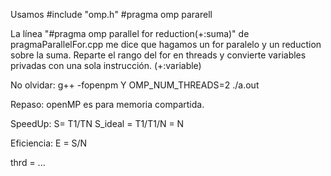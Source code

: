 Usamos #include "omp.h"
#pragma omp pararell 




La línea "#pragma omp parallel for reduction(+:suma)" de pragmaParallelFor.cpp me dice que hagamos un for paralelo y un reduction sobre la suma. Reparte el rango del for en threads y convierte variables privadas con una sola instrucción. 
(+:variable)

No olvidar: g++ -fopenpm 
Y OMP_NUM_THREADS=2 ./a.out



Repaso:
openMP es para memoria compartida. 

SpeedUp:
S= T1/TN 
S_ideal = T1/T1/N = N 

Eficiencia:
E = S/N


thrd = ...





